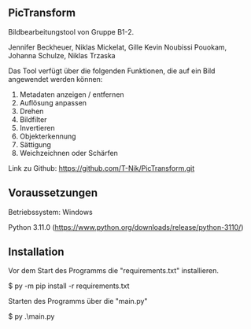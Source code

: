 ## PicTransform

Bildbearbeitungstool von Gruppe B1-2.  <p>
Jennifer Beckheuer, Niklas Mickelat, Gille Kevin Noubissi Pouokam, Johanna Schulze, Niklas Trzaska<p>

Das Tool verfügt über die folgenden Funktionen, die auf ein Bild angewendet werden können: 
   1. Metadaten anzeigen / entfernen
   2. Auflösung anpassen
   3. Drehen
   4. Bildfilter
   5. Invertieren
   6. Objekterkennung
   7. Sättigung
   8. Weichzeichnen oder Schärfen

Link zu Github: https://github.com/T-Nik/PicTransform.git

## Voraussetzungen
Betriebssystem: Windows <p>
Python 3.11.0 (https://www.python.org/downloads/release/python-3110/)

## Installation
Vor dem Start des Programms die "requirements.txt" installieren. <p>
$ py -m pip install -r requirements.txt

Starten des Programms über die "main.py" <p>
$ py .\main.py

